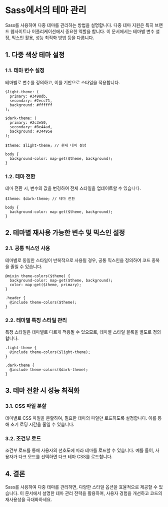 # Sass에서의 테마 관리

Sass를 사용하여 다중 테마를 관리하는 방법을 설명합니다. 다중 테마 지원은 특히 브랜드 웹사이트나 어플리케이션에서 중요한 역할을 합니다. 이 문서에서는 테마별 변수 설정, 믹스인 활용, 성능 최적화 방법 등을 다룹니다.

## 1. 다중 색상 테마 설정

### 1.1. 테마 변수 설정
테마별로 변수를 정의하고, 이를 기반으로 스타일을 적용합니다.

```
$light-theme: (
  primary: #3498db,
  secondary: #2ecc71,
  background: #ffffff
);

$dark-theme: (
  primary: #2c3e50,
  secondary: #8e44ad,
  background: #34495e
);

$theme: $light-theme; // 현재 테마 설정

body {
  background-color: map-get($theme, background);
}
```

### 1.2. 테마 전환
테마 전환 시, 변수의 값을 변경하여 전체 스타일을 업데이트할 수 있습니다.

```
$theme: $dark-theme; // 테마 전환

body {
  background-color: map-get($theme, background);
}
```

## 2. 테마별 재사용 가능한 변수 및 믹스인 설정

### 2.1. 공통 믹스인 사용
테마별로 동일한 스타일이 반복적으로 사용될 경우, 공통 믹스인을 정의하여 코드 중복을 줄일 수 있습니다.

```
@mixin theme-colors($theme) {
  background-color: map-get($theme, background);
  color: map-get($theme, primary);
}

.header {
  @include theme-colors($theme);
}
```

### 2.2. 테마별 특정 스타일 관리
특정 스타일은 테마별로 다르게 적용될 수 있으므로, 테마별 스타일 블록을 별도로 정의합니다.

```
.light-theme {
  @include theme-colors($light-theme);
}

.dark-theme {
  @include theme-colors($dark-theme);
}
```

## 3. 테마 전환 시 성능 최적화

### 3.1. CSS 파일 분할
테마별로 CSS 파일을 분할하여, 필요한 테마의 파일만 로드하도록 설정합니다. 이를 통해 초기 로딩 시간을 줄일 수 있습니다.

### 3.2. 조건부 로드
조건부 로드를 통해 사용자의 선호도에 따라 테마를 로드할 수 있습니다. 예를 들어, 사용자가 다크 모드를 선택하면 다크 테마 CSS를 로드합니다.

## 4. 결론

Sass를 사용하여 다중 테마를 관리하면, 다양한 스타일 옵션을 효율적으로 제공할 수 있습니다. 이 문서에서 설명한 테마 관리 전략을 활용하여, 사용자 경험을 개선하고 코드의 재사용성을 극대화하세요.
